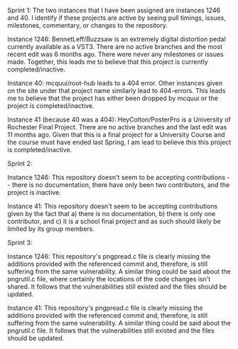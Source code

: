 Sprint 1: 
The two instances that I have been assigned are instances 1246 and 40. I identify if these projects are active by seeing pull timings, issues, milestones, commentary, or changes to the repository. 

Instance 1246: BennetLeff/Buzzsaw is  an extremely digital distortion pedal currently available as a VST3. There are no active branches and the most recent edit was 6 months ago. There were never any milestones or issues made. Together, this leads me to believe that this project is currently completed/inactive.

Instance 40: mcquui/root-hub leads to a 404 error. Other instances given on the site under that project name similarly lead to 404-errors. This leads me to believe that the project has either been dropped by mcquui or the project is completed/inactive.

Instance 41 (because 40 was a 404): HeyColton/PosterPro is a University of Rochester Final Project. There are no active branches and the last edit was 11 months ago. Given that this is a final project for a University Course and the course must have ended last Spring, I am lead to believe this this project is completed/inactive.


Sprint 2:

Instance 1246: This repository doesn't seem to be accepting contributions -- there is no documentation, there have only been two contributors, and the project is inactive.

Instance 41: This repository doesn't seem to be accepting contributions given by the fact that a) there is no documentation, b) there is only one contributor, and c) it is a school final project and as such should likely be limited by its group members.


Sprint 3:

Instance 1246: This repository's pngpread.c file is clearly missing the additions provided with the referenced commit and, therefore, is still suffering from the same vulnerability. A similar thing could be said about the pngrutil.c file, where certainly the locations of the code changes isn't shared. It follows that the vulnerabilities still existed and the files should be updated.

Instance 41: This repository's pngpread.c file is clearly missing the additions provided with the referenced commit and, therefore, is still suffering from the same vulnerability. A similar thing could be said about the pngrutil.c file. It follows that the vulnerabilities still existed and the files should be updated.
